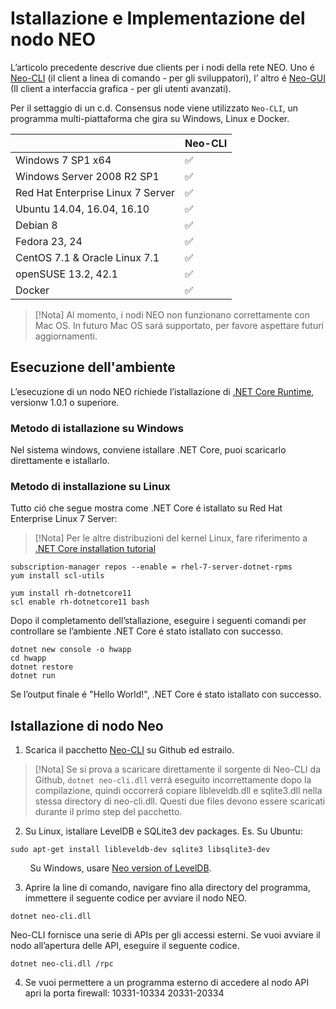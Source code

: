# Istallazione e Implementazione del nodo NEO

L’articolo precedente descrive due clients per i nodi della rete NEO. Uno é [Neo-CLI](https://github.com/neo-project/neo-cli/releases) (il client a linea di comando - per gli sviluppatori), l’ altro é [Neo-GUI](https://github.com/neo-project/neo-gui/releases) (Il client a interfaccia grafica - per gli utenti avanzati).

Per il settaggio di un c.d. Consensus node viene utilizzato `Neo-CLI`, un programma multi-piattaforma che gira su Windows, Linux e Docker. 

|                                   | Neo-CLI |
| --------------------------------- | ----------------- |
| Windows 7 SP1 x64                 | ✅                 |
| Windows Server 2008 R2 SP1        | ✅                 |
| Red Hat Enterprise Linux 7 Server | ✅                 |
| Ubuntu 14.04, 16.04, 16.10        | ✅                 |
| Debian 8                          | ✅                 |
| Fedora 23, 24                     | ✅                 |
| CentOS 7.1 & Oracle Linux 7.1     | ✅                 |
| openSUSE 13.2, 42.1               | ✅                 |
| Docker                            | ✅                 |

> [!Nota]
> Al momento, i nodi NEO non funzionano correttamente con Mac OS. In futuro Mac OS sará supportato, per favore aspettare futuri aggiornamenti. 

## Esecuzione dell'ambiente

L’esecuzione di un nodo NEO richiede l’istallazione di [.NET Core Runtime](https://www.microsoft.com/net/download/core#/runtime), versionw 1.0.1 o superiore.

### Metodo di istallazione su Windows

Nel sistema windows, conviene istallare .NET Core, puoi scaricarlo direttamente e istallarlo.

### Metodo di installazione su Linux

Tutto ció che segue mostra come .NET Core é istallato su Red Hat Enterprise Linux 7 Server:

> [!Nota]
> Per le altre distribuzioni del kernel Linux, fare riferimento a [.NET Core installation tutorial](https://www.snetnet/core#linuxredhat)

```
subscription-manager repos --enable = rhel-7-server-dotnet-rpms
yum install scl-utils
```


```
yum install rh-dotnetcore11
scl enable rh-dotnetcore11 bash
```

Dopo il completamento dell’stallazione, eseguire i seguenti comandi per controllare se l’ambiente .NET Core é stato istallato con successo.

```
dotnet new console -o hwapp
cd hwapp
dotnet restore
dotnet run
```

Se l’output finale é "Hello World!", .NET Core é stato istallato con successo.


## Istallazione di nodo Neo

1. Scarica il pacchetto [Neo-CLI](https://github.com/neo-project/neo-cli/releases) su Github ed estrailo.

> [!Nota]
> Se si prova a scaricare direttamente il sorgente di Neo-CLI da Github, `dotnet neo-cli.dll` verrá eseguito incorrettamente dopo la compilazione, quindi occorrerá copiare libleveldb.dll e sqlite3.dll nella stessa directory di neo-cli.dll. Questi due files devono essere scaricati durante il primo step del pacchetto. 

2. Su Linux, istallare LevelDB e SQLite3 dev packages. Es. Su Ubuntu:

```
sudo apt-get install libleveldb-dev sqlite3 libsqlite3-dev
```
&nbsp;&nbsp;&nbsp;&nbsp;&nbsp;&nbsp;&nbsp; Su Windows, usare [Neo version of LevelDB](https://github.com/neo-project/leveldb).

3. Aprire la line di comando, navigare fino alla directory del programma, immettere il seguente codice per avviare il nodo NEO. 

```
dotnet neo-cli.dll
```

Neo-CLI fornisce una serie di APIs per gli accessi esterni. Se vuoi avviare il nodo all’apertura delle API, eseguire il seguente codice.
```
dotnet neo-cli.dll /rpc
```
4. Se vuoi permettere a un programma esterno di accedere al nodo API apri la porta firewall: 10331-10334 20331-20334
